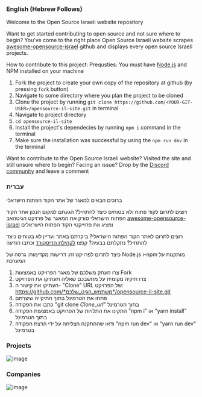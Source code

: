 ### English (Hebrew Follows)
Welcome to the Open Source Israeli website repository

Want to get started contributing to open source and not sure where to begin? You've come to the right place
Open Source Israeli website scrapes [awesome-opensource-israel](https://github.com/lirantal/awesome-opensource-israel) github and displays every open source Israeli projects.

How to contribute to this project:
Prequsties: You must have [Node.js](https://nodejs.org/en/download) and NPM installed on your machine

1. Fork the project to create your own copy of the repository at github (by pressing `fork` button)   
2. Navigate to some directory where you plan the project to be cloned    
3. Clone the project by running `git clone https://github.com/<YOUR-GIT-USER>/opensource-il-site.git` in terminal  
4. Navigate to project directory  
5. `cd opensource-il-site`   
6. Install the project's dependecies by running `npm i` command in the terminal
7. Make sure the installation was successful by using the `npm run dev` in the terminal

Want to contribute to the Open Source Israeli website? Visited the site and still unsure where to begin? Facing an issue?
Drop by the [Discord community](https://discordapp.com/channels/1089589164707684443/1102155816750022657) and leave a comment

### עברית
ברוכים הבאים למאגר של אתר הקוד הפתוח הישראלי

רוצים לתרום לקוד פתוח ולא בטוחים כיצד להתחיל? הגעתם למקום הנכון
אתר הקוד הפתוח הישראלי סורק את המאגר של פרויקט הגיטהאב [awesome-opensource-israel](https://github.com/lirantal/awesome-opensource-israel)
ומציג את פרוייקטי הקוד הפתוח הישראלים

רוצים לתרום לאתר הקוד הפתוח הישראלי? ביקרתם באתר ועדיין לא בטוחים כיצד להתחיל? נתקלתם בבעיה?
קפצו [לקהילת הדיסקורד](https://discordapp.com/channels/1089589164707684443/1102155816750022657) וכתבו הודעה


כיצד לתרום לפרויקט זה:
דרישות מקדימות: גרסה של Node.js ו-npm מותקנות על המערכת
1. צרו העתק משלכם של מאגר הפרויקט באמצעות Fork 
2. צרו תיקיה מקומית על מחשבכם שאליה תעתיקו את הפרויקט
3. העתיקו את קישור ה- "Clone" URL של הפרויקט: https://github.com/*משתמש_הגיט_שלכם*/opensource-il-site.git
4. פתחו את הטרמינל בתוך התיקייה שיצרתם
5. כתבו את הפקודה "git clone *Clone_url*" בתוך הטרמינל
6. התקינו את התלויות של הפרויקט באמצעות הפקודה "npm i" או "yarn install" בתוך הטרמינל
7. ודאו שההתקנה הצליחה על ידי הרצת הפקודה "npm run dev" או "yarn run dev" בטרמינל

### Projects

![image](https://user-images.githubusercontent.com/31913495/227768041-20ab7d33-d88f-45ff-99b4-53b974af7e0e.png)

### Companies

![image](https://user-images.githubusercontent.com/31913495/227767963-64fbba35-1ecb-4964-8adb-32786bafa273.png)
